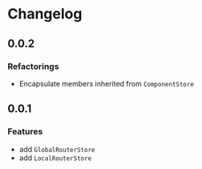 # Changelog

## 0.0.2

### Refactorings

- Encapsulate members inherited from `ComponentStore`

## 0.0.1

### Features

- add `GlobalRouterStore`
- add `LocalRouterStore`

